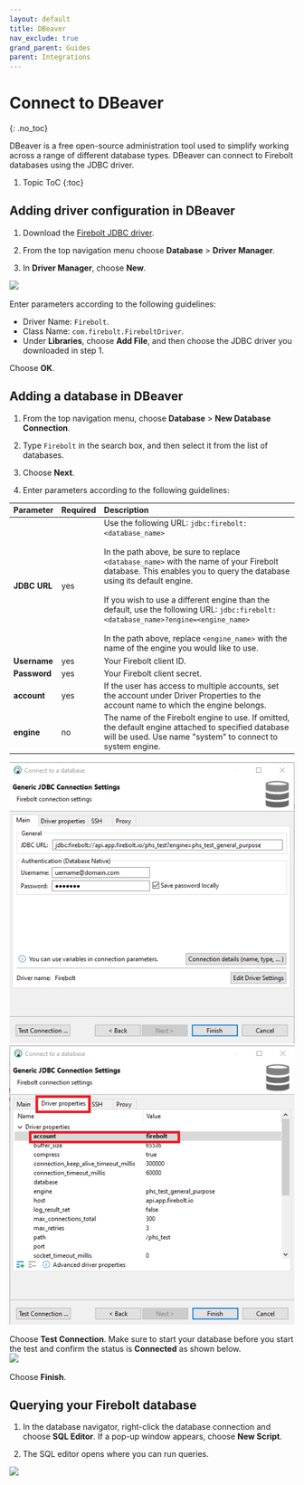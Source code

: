 ```yaml
---
layout: default
title: DBeaver
nav_exclude: true
grand_parent: Guides
parent: Integrations
---
```


# Connect to DBeaver
{: .no_toc}

DBeaver is a free open-source administration tool used to simplify working across a range of different database types. DBeaver can connect to Firebolt databases using the JDBC driver.

1. Topic ToC
{:toc}

## Adding driver configuration in DBeaver

1. Download the [Firebolt JDBC driver](../developing-with-firebolt/connecting-with-jdbc.md#downloading-the-jdbc-driver).

2. From the top navigation menu choose **Database** > **Driver Manager**.

3. In **Driver Manager**, choose **New**.

![](../../assets/images/2021-11-11_11-15-21.png)

 Enter parameters according to the following guidelines:
   * Driver Name: `Firebolt`.
   * Class Name: `com.firebolt.FireboltDriver`.
   * Under **Libraries**, choose **Add File**, and then choose the JDBC driver you downloaded in step 1.

 Choose **OK**.

## Adding a database in DBeaver

1. From the top navigation menu, choose **Database** > **New Database Connection**.  

2. Type `Firebolt` in the search box, and then select it from the list of databases. 

3. Choose **Next**.  

4. Enter parameters according to the following guidelines:

| Parameter    | Required | Description  |
|:-------------|:---------|:----------------------|
| **JDBC URL** | yes      | Use the following URL: `jdbc:firebolt:<database_name>` <br> <br> In the path above, be sure to replace `<database_name>` with the name of your Firebolt database. This enables you to query the database using its default engine. <br> <br> If you wish to use a different engine than the default, use the following URL: `jdbc:firebolt:<database_name>?engine=<engine_name>` <br> <br>In the path above, replace `<engine_name>` with the name of the engine you would like to use. |
| **Username** | yes      |    Your Firebolt client ID.                  |
| **Password** | yes      | Your Firebolt client secret.          |
| **account**  | yes      | If the user has access to multiple accounts, set the account under Driver Properties to the account name to which the engine belongs.      |
| **engine**   | no       | The name of the Firebolt engine to use. If omitted, the default engine attached to specified database will be used. Use name "system" to connect to system engine.         |


![](../../assets/images/dbeaver_322_NewConnection_2.png)
![](../../assets/images/dbeaver_322_NewConnection_3.png)

Choose **Test Connection**. Make sure to start your database before you start the test and confirm the status is **Connected** as shown below.  
![](../../assets/images/dbeaver_connection_test.png)

Choose **Finish**.

## Querying your Firebolt database

1. In the database navigator, right-click the database connection and choose **SQL Editor**. If a pop-up window appears, choose **New Script**.  

2. The SQL editor opens where you can run queries.

![](../../assets/images/dbeaver_new_script.png)